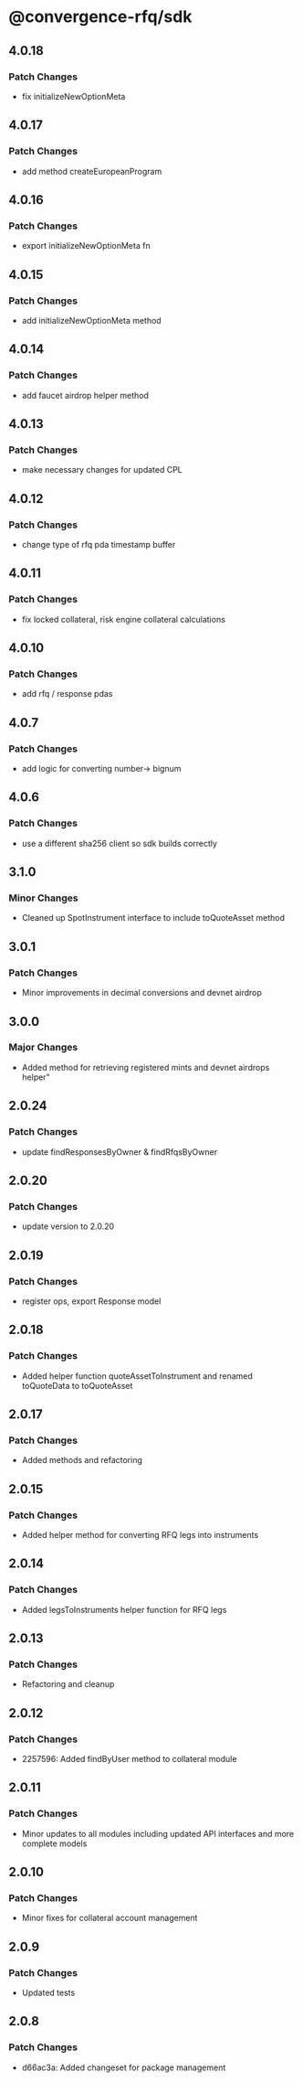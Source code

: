 # @convergence-rfq/sdk

## 4.0.18

### Patch Changes

- fix initializeNewOptionMeta

## 4.0.17

### Patch Changes

- add method createEuropeanProgram

## 4.0.16

### Patch Changes

- export initializeNewOptionMeta fn

## 4.0.15

### Patch Changes

- add initializeNewOptionMeta method

## 4.0.14

### Patch Changes

- add faucet airdrop helper method

## 4.0.13

### Patch Changes

- make necessary changes for updated CPL

## 4.0.12

### Patch Changes

- change type of rfq pda timestamp buffer

## 4.0.11

### Patch Changes

- fix locked collateral, risk engine collateral calculations

## 4.0.10

### Patch Changes

- add rfq / response pdas

## 4.0.7

### Patch Changes

- add logic for converting number-> bignum

## 4.0.6

### Patch Changes

- use a different sha256 client so sdk builds correctly

## 3.1.0

### Minor Changes

- Cleaned up SpotInstrument interface to include toQuoteAsset method

## 3.0.1

### Patch Changes

- Minor improvements in decimal conversions and devnet airdrop

## 3.0.0

### Major Changes

- Added method for retrieving registered mints and devnet airdrops helper"

## 2.0.24

### Patch Changes

- update findResponsesByOwner & findRfqsByOwner

## 2.0.20

### Patch Changes

- update version to 2.0.20

## 2.0.19

### Patch Changes

- register ops, export Response model

## 2.0.18

### Patch Changes

- Added helper function quoteAssetToInstrument and renamed toQuoteData to toQuoteAsset

## 2.0.17

### Patch Changes

- Added methods and refactoring

## 2.0.15

### Patch Changes

- Added helper method for converting RFQ legs into instruments

## 2.0.14

### Patch Changes

- Added legsToInstruments helper function for RFQ legs

## 2.0.13

### Patch Changes

- Refactoring and cleanup

## 2.0.12

### Patch Changes

- 2257596: Added findByUser method to collateral module

## 2.0.11

### Patch Changes

- Minor updates to all modules including updated API interfaces and more complete models

## 2.0.10

### Patch Changes

- Minor fixes for collateral account management

## 2.0.9

### Patch Changes

- Updated tests

## 2.0.8

### Patch Changes

- d66ac3a: Added changeset for package management
